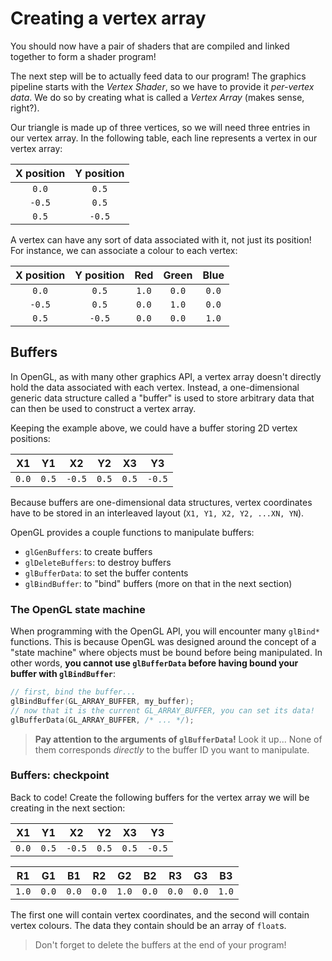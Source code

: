 # Creating a vertex array

You should now have a pair of shaders that are compiled and linked together to
form a shader program!

The next step will be to actually feed data to our program! The graphics
pipeline starts with the _Vertex Shader_, so we have to provide it _per-vertex
data_. We do so by creating what is called a _Vertex Array_ (makes sense,
right?).

Our triangle is made up of three vertices, so we will need three entries in our
vertex array. In the following table, each line represents a vertex in our
vertex array:

| X position | Y position |
| :--------: | :--------: |
|   `0.0`    |   `0.5`    |
|   `-0.5`   |   `0.5`    |
|   `0.5`    |   `-0.5`   |

A vertex can have any sort of data associated with it, not just its position!
For instance, we can associate a colour to each vertex:

| X position | Y position |  Red  | Green | Blue  |
| :--------: | :--------: | :---: | :---: | :---: |
|   `0.0`    |   `0.5`    | `1.0` | `0.0` | `0.0` |
|   `-0.5`   |   `0.5`    | `0.0` | `1.0` | `0.0` |
|   `0.5`    |   `-0.5`   | `0.0` | `0.0` | `1.0` |

## Buffers

In OpenGL, as with many other graphics API, a vertex array doesn't directly hold
the data associated with each vertex. Instead, a one-dimensional generic data
structure called a "buffer" is used to store arbitrary data that can then be
used to construct a vertex array.

Keeping the example above, we could have a buffer storing 2D vertex positions:

|  X1   |  Y1   |   X2   |  Y2   |  X3   |   Y3   |
| :---: | :---: | :----: | :---: | :---: | :----: |
| `0.0` | `0.5` | `-0.5` | `0.5` | `0.5` | `-0.5` |

Because buffers are one-dimensional data structures, vertex coordinates have to
be stored in an interleaved layout (`X1, Y1, X2, Y2, ...XN, YN`).

OpenGL provides a couple functions to manipulate buffers:

- `glGenBuffers`: to create buffers
- `glDeleteBuffers`: to destroy buffers
- `glBufferData`: to set the buffer contents
- `glBindBuffer`: to "bind" buffers (more on that in the next section)

### The OpenGL state machine

When programming with the OpenGL API, you will encounter many `glBind*`
functions. This is because OpenGL was designed around the concept of a "state
machine" where objects must be bound before being manipulated. In other words,
**you cannot use `glBufferData` before having bound your buffer with
`glBindBuffer`**:

```c
// first, bind the buffer...
glBindBuffer(GL_ARRAY_BUFFER, my_buffer);
// now that it is the current GL_ARRAY_BUFFER, you can set its data!
glBufferData(GL_ARRAY_BUFFER, /* ... */);
```

> **Pay attention to the arguments of `glBufferData`!** Look it up... None of
> them corresponds _directly_ to the buffer ID you want to manipulate.

### Buffers: checkpoint

Back to code! Create the following buffers for the vertex array we will be
creating in the next section:

|  X1   |  Y1   |   X2   |  Y2   |  X3   |   Y3   |
| :---: | :---: | :----: | :---: | :---: | :----: |
| `0.0` | `0.5` | `-0.5` | `0.5` | `0.5` | `-0.5` |

|  R1   |  G1   |  B1   |  R2   |  G2   |  B2   |  R3   |  G3   |  B3   |
| :---: | :---: | :---: | :---: | :---: | :---: | :---: | :---: | :---: |
| `1.0` | `0.0` | `0.0` | `0.0` | `1.0` | `0.0` | `0.0` | `0.0` | `1.0` |

The first one will contain vertex coordinates, and the second will contain
vertex colours. The data they contain should be an array of `float`s.

> Don't forget to delete the buffers at the end of your program!
